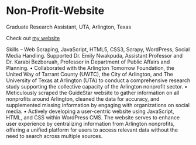 # Non-Profit-Website

Graduate Research Assistant, UTA, Arlington, Texas  

Check out [my website][website-url]

[website-url]: https://nparlington-research.uta.edu/nonprofits/


Skills – Web Scraping, JavaScript, HTML5, CSS3, Scrapy, WordPress, Social Media Handling.
Supported Dr. Emily Nwakpuda, Assistant Professor and Dr. Karabi Bezboruah, Professor in Department of Public Affairs and Planning.
•	Collaborated with the Arlington Tomorrow Foundation, the United Way of Tarrant County (UWTC), the City of Arlington, and The University of Texas at Arlington (UTA) to conduct a comprehensive research study supporting the collective capacity of the Arlington nonprofit sector.
•	Meticulously scraped the GuideStar website to gather information on all nonprofits around Arlington, cleaned the data for accuracy, and supplemented missing information by engaging with organizations on social media. 
•	Actively developing a user-centric website using JavaScript, HTML, and CSS within WordPress CMS. The website serves to enhance user experience by centralizing information from Arlington nonprofits, offering a unified platform for users to access relevant data without the need to search across multiple sources.
